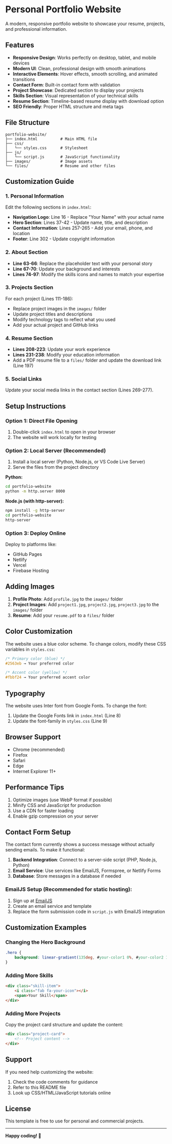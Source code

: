# Personal Portfolio Website

A modern, responsive portfolio website to showcase your resume, projects, and professional information.

## Features

- **Responsive Design**: Works perfectly on desktop, tablet, and mobile devices
- **Modern UI**: Clean, professional design with smooth animations
- **Interactive Elements**: Hover effects, smooth scrolling, and animated transitions
- **Contact Form**: Built-in contact form with validation
- **Project Showcase**: Dedicated section to display your projects
- **Skills Section**: Visual representation of your technical skills
- **Resume Section**: Timeline-based resume display with download option
- **SEO Friendly**: Proper HTML structure and meta tags

## File Structure

```
portfolio-website/
├── index.html          # Main HTML file
├── css/
│   └── styles.css      # Stylesheet
├── js/
│   └── script.js       # JavaScript functionality
├── images/             # Image assets
└── files/              # Resume and other files
```

## Customization Guide

### 1. Personal Information

Edit the following sections in `index.html`:

- **Navigation Logo**: Line 16 - Replace "Your Name" with your actual name
- **Hero Section**: Lines 37-42 - Update name, title, and description
- **Contact Information**: Lines 257-265 - Add your email, phone, and location
- **Footer**: Line 302 - Update copyright information

### 2. About Section

- **Line 63-66**: Replace the placeholder text with your personal story
- **Line 67-70**: Update your background and interests
- **Lines 74-97**: Modify the skills icons and names to match your expertise

### 3. Projects Section

For each project (Lines 111-186):
- Replace project images in the `images/` folder
- Update project titles and descriptions
- Modify technology tags to reflect what you used
- Add your actual project and GitHub links

### 4. Resume Section

- **Lines 208-223**: Update your work experience
- **Lines 231-238**: Modify your education information
- Add a PDF resume file to a `files/` folder and update the download link (Line 197)

### 5. Social Links

Update your social media links in the contact section (Lines 269-277).

## Setup Instructions

### Option 1: Direct File Opening
1. Double-click `index.html` to open in your browser
2. The website will work locally for testing

### Option 2: Local Server (Recommended)
1. Install a local server (Python, Node.js, or VS Code Live Server)
2. Serve the files from the project directory

**Python:**
```bash
cd portfolio-website
python -m http.server 8000
```

**Node.js (with http-server):**
```bash
npm install -g http-server
cd portfolio-website
http-server
```

### Option 3: Deploy Online
Deploy to platforms like:
- GitHub Pages
- Netlify
- Vercel
- Firebase Hosting

## Adding Images

1. **Profile Photo**: Add `profile.jpg` to the `images/` folder
2. **Project Images**: Add `project1.jpg`, `project2.jpg`, `project3.jpg` to the `images/` folder
3. **Resume**: Add your `resume.pdf` to a `files/` folder

## Color Customization

The website uses a blue color scheme. To change colors, modify these CSS variables in `styles.css`:

```css
/* Primary color (blue) */
#2563eb → Your preferred color

/* Accent color (yellow) */
#fbbf24 → Your preferred accent color
```

## Typography

The website uses Inter font from Google Fonts. To change the font:
1. Update the Google Fonts link in `index.html` (Line 8)
2. Update the font-family in `styles.css` (Line 9)

## Browser Support

- Chrome (recommended)
- Firefox
- Safari
- Edge
- Internet Explorer 11+

## Performance Tips

1. Optimize images (use WebP format if possible)
2. Minify CSS and JavaScript for production
3. Use a CDN for faster loading
4. Enable gzip compression on your server

## Contact Form Setup

The contact form currently shows a success message without actually sending emails. To make it functional:

1. **Backend Integration**: Connect to a server-side script (PHP, Node.js, Python)
2. **Email Service**: Use services like EmailJS, Formspree, or Netlify Forms
3. **Database**: Store messages in a database if needed

### EmailJS Setup (Recommended for static hosting):
1. Sign up at [EmailJS](https://www.emailjs.com/)
2. Create an email service and template
3. Replace the form submission code in `script.js` with EmailJS integration

## Customization Examples

### Changing the Hero Background
```css
.hero {
    background: linear-gradient(135deg, #your-color1 0%, #your-color2 100%);
}
```

### Adding More Skills
```html
<div class="skill-item">
    <i class="fab fa-your-icon"></i>
    <span>Your Skill</span>
</div>
```

### Adding More Projects
Copy the project card structure and update the content:
```html
<div class="project-card">
    <!-- Project content -->
</div>
```

## Support

If you need help customizing the website:
1. Check the code comments for guidance
2. Refer to this README file
3. Look up CSS/HTML/JavaScript tutorials online

## License

This template is free to use for personal and commercial projects.

---

**Happy coding! 🚀**
